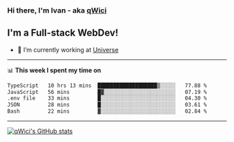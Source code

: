 ### Hi there, I'm Ivan - aka [qWici][website]

## I'm a Full-stack WebDev!
- 🔭 I’m currently working at [Universe][universe]

---

📊 **This week I spent my time on**
<!--START_SECTION:waka-->

```txt
TypeScript   10 hrs 13 mins  ███████████████████▒░░░░░   77.88 %
JavaScript   56 mins         █▓░░░░░░░░░░░░░░░░░░░░░░░   07.19 %
.env file    33 mins         █░░░░░░░░░░░░░░░░░░░░░░░░   04.30 %
JSON         28 mins         █░░░░░░░░░░░░░░░░░░░░░░░░   03.61 %
Bash         22 mins         ▓░░░░░░░░░░░░░░░░░░░░░░░░   02.84 %
```

<!--END_SECTION:waka-->

---

[![qWici's GitHub stats](https://github-readme-stats.vercel.app/api?username=qWici)](https://github.com/qWici/github-readme-stats)

[website]: https://devkucher.com
[twitter]: https://twitter.com/KucherDev
[linkedin]: https://www.linkedin.com/in/ivankucher
[universe]: https://universeapps.limited
